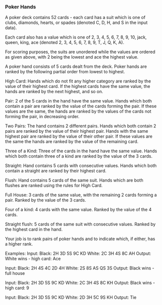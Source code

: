### Poker Hands


A poker deck contains 52 cards - each card has a suit which is one of clubs, diamonds, hearts, or spades (denoted C, D, H, and S in the input data).

Each card also has a value which is one of 2, 3, 4, 5, 6, 7, 8, 9, 10, jack, queen, king, ace (denoted 2, 3, 4, 5, 6, 7, 8, 9, T, J, Q, K, A).

For scoring purposes, the suits are unordered while the values are ordered as given above, with 2 being the lowest and ace the highest value.

A poker hand consists of 5 cards dealt from the deck. Poker hands are ranked by the following partial order from lowest to highest.

High Card:
Hands which do not fit any higher category are ranked by the value of their highest card. If the highest cards have the same value, the hands are ranked by the next highest, and so on.

Pair:
2 of the 5 cards in the hand have the same value. Hands which both contain a pair are ranked by the value of the cards forming the pair. If these values are the same, the hands are ranked by the values of the cards not forming the pair, in decreasing order.

Two Pairs:
The hand contains 2 different pairs. Hands which both contain 2 pairs are ranked by the value of their highest pair. Hands with the same highest pair are ranked by the value of their other pair. If these values are the same the hands are ranked by the value of the remaining card.

Three of a Kind:
Three of the cards in the hand have the same value. Hands which both contain three of a kind are ranked by the value of the 3 cards.

Straight:
Hand contains 5 cards with consecutive values. Hands which both contain a straight are ranked by their highest card.

Flush:
Hand contains 5 cards of the same suit. Hands which are both flushes are ranked using the rules for High Card.

Full House:
3 cards of the same value, with the remaining 2 cards forming a pair. Ranked by the value of the 3 cards.

Four of a kind:
4 cards with the same value. Ranked by the value of the 4 cards.

Straight flush:
5 cards of the same suit with consecutive values. Ranked by the highest card in the hand.

Your job is to rank pairs of poker hands and to indicate which, if either, has a higher rank.

Examples:
Input: Black: 2H 3D 5S 9C KD White: 2C 3H 4S 8C AH
Output: White wins - high card: Ace

Input: Black: 2H 4S 4C 2D 4H White: 2S 8S AS QS 3S
Output: Black wins - full house

Input: Black: 2H 3D 5S 9C KD White: 2C 3H 4S 8C KH
Output: Black wins - high card: 9

Input: Black: 2H 3D 5S 9C KD White: 2D 3H 5C 9S KH
Output: Tie

     